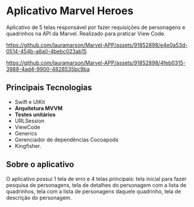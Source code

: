 # Aplicativo Marvel Heroes
Aplicativo de 5 telas responsável por fazer requisições de personagens e quadrinhos na API da Marvel. Realizado para praticar View Code.

https://github.com/lauramarson/Marvel-APP/assets/91852898/e4e0a53d-0514-454b-a8a0-4bebc023ab15 

https://github.com/lauramarson/Marvel-APP/assets/91852898/4feb0315-3988-4ad4-9900-4828535bc9ba

## Principais Tecnologias
- Swift e UIKit
- <b>Arquitetura MVVM</b>
- <b>Testes unitários</b>
- URLSession
- ViewCode
- Generics
- Gerenciador de dependências Cocoapods
- Kingfisher.

## Sobre o aplicativo

O aplicativo possui 1 tela de erro e 4 telas principais: tela inicial para fazer pesquisa de personagens, tela de detalhes do personagem com a lista de quadrinhos, tela com a lista de personagens daquele quadrinho, tela de descrição do personagem. 

